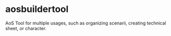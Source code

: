 # aosbuildertool
AoS Tool for multiple usages, such as organizing scenarii, creating technical sheet, or character.
